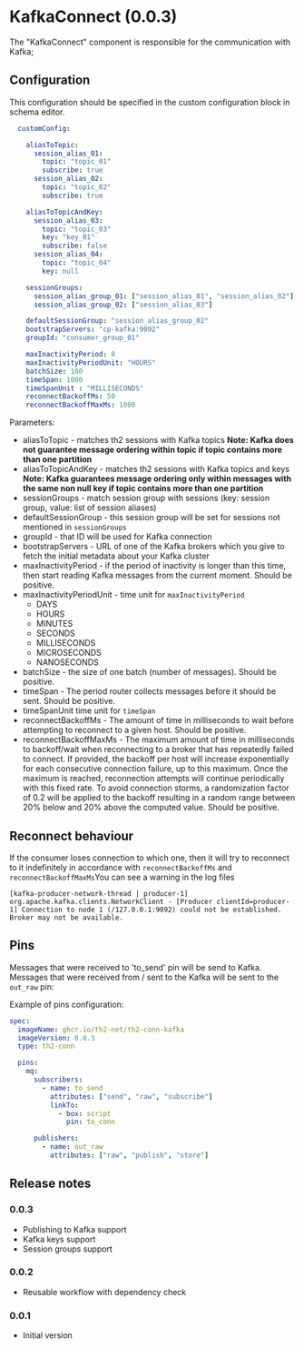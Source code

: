 # KafkaConnect (0.0.3)
The "KafkaConnect" component is responsible for the communication with Kafka;

## Configuration

This configuration should be specified in the custom configuration block in schema editor.
```yaml
  customConfig:

    aliasToTopic:
      session_alias_01:
        topic: "topic_01"
        subscribe: true
      session_alias_02:
        topic: "topic_02"
        subscribe: true

    aliasToTopicAndKey:
      session_alias_03:
        topic: "topic_03"
        key: "key_01"
        subscribe: false
      session_alias_04:
        topic: "topic_04"
        key: null

    sessionGroups:
      session_alias_group_01: ["session_alias_01", "session_alias_02"]
      session_alias_group_02: ["session_alias_03"]

    defaultSessionGroup: "session_alias_group_02"
    bootstrapServers: "cp-kafka:9092"
    groupId: "consumer_group_01"

    maxInactivityPeriod: 8
    maxInactivityPeriodUnit: "HOURS"
    batchSize: 100
    timeSpan: 1000
    timeSpanUnit : "MILLISECONDS"
    reconnectBackoffMs: 50
    reconnectBackoffMaxMs: 1000
```

Parameters:
+ aliasToTopic - matches th2 sessions with Kafka topics **Note: Kafka does not guarantee message ordering within topic if topic contains more than one partition**
+ aliasToTopicAndKey - matches th2 sessions with Kafka topics and keys **Note: Kafka guarantees message ordering only within messages with the same non null key if topic contains more than one partition**
+ sessionGroups - match session group with sessions (key: session group, value: list of session aliases)
+ defaultSessionGroup - this session group will be set for sessions not mentioned in `sessionGroups`
+ groupId - that ID will be used for Kafka connection
+ bootstrapServers - URL of one of the Kafka brokers which you give to fetch the initial metadata about your Kafka cluster
+ maxInactivityPeriod - if the period of inactivity is longer than this time, then start reading Kafka messages from the current moment. Should be positive.
+ maxInactivityPeriodUnit - time unit for `maxInactivityPeriod`
  + DAYS
  + HOURS
  + MINUTES
  + SECONDS
  + MILLISECONDS
  + MICROSECONDS
  + NANOSECONDS
+ batchSize - the size of one batch (number of messages). Should be positive.
+ timeSpan - The period router collects messages before it should be sent. Should be positive.
+ timeSpanUnit time unit for `timeSpan`
+ reconnectBackoffMs - The amount of time in milliseconds to wait before attempting to reconnect to a given host. Should be positive.
+ reconnectBackoffMaxMs - The maximum amount of time in milliseconds to backoff/wait when reconnecting to a broker that has repeatedly failed to connect. If provided, the backoff per host will increase exponentially for each consecutive connection failure, up to this maximum. Once the maximum is reached, reconnection attempts will continue periodically with this fixed rate. To avoid connection storms, a randomization factor of 0.2 will be applied to the backoff resulting in a random range between 20% below and 20% above the computed value. Should be positive.

## Reconnect behaviour

If the consumer loses connection to which one, then it will try to reconnect to it indefinitely in accordance with `reconnectBackoffMs` and `reconnectBackoffMaxMs`You can see a warning in the log files

`[kafka-producer-network-thread | producer-1] org.apache.kafka.clients.NetworkClient - [Producer clientId=producer-1] Connection to node 1 (/127.0.0.1:9092) could not be established. Broker may not be available.`

## Pins

Messages that were received to 'to_send' pin will be send to Kafka.
Messages that were received from / sent to the Kafka will be sent to the `out_raw` pin:

Example of pins configuration:

```yaml
spec:
  imageName: ghcr.io/th2-net/th2-conn-kafka
  imageVersion: 0.0.3
  type: th2-conn

  pins:
    mq:
      subscribers:
        - name: to_send
          attributes: ["send", "raw", "subscribe"]
          linkTo:
            - box: script
              pin: to_conn

      publishers:
        - name: out_raw
          attributes: ["raw", "publish", "store"]
```

## Release notes

### 0.0.3

+ Publishing to Kafka support
+ Kafka keys support
+ Session groups support

### 0.0.2

+ Reusable workflow with dependency check

### 0.0.1

+ Initial version